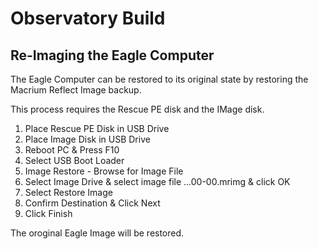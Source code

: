 # Observatory Build

## Re-Imaging the Eagle Computer

The Eagle Computer can be restored to its original state by restoring the Macrium Reflect Image backup.

This process requires the Rescue PE disk and the IMage disk.

1. Place Rescue PE Disk in USB Drive
2. Place Image Disk in USB Drive
3. Reboot PC & Press F10
4. Select USB Boot Loader
5. Image Restore - Browse for Image File
6. Select Image Drive & select image file ...00-00.mrimg & click OK
7. Select Restore Image
8. Confirm Destination  & Click Next
9. Click Finish

The oroginal Eagle Image will be restored.
